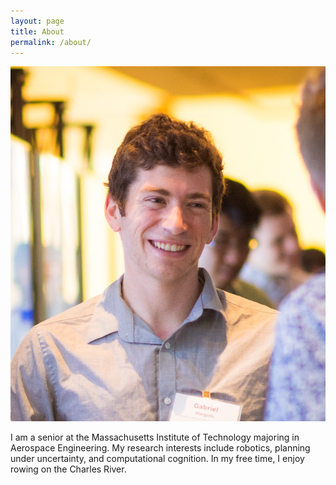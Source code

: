 ```yaml
---
layout: page
title: About
permalink: /about/
---
```


![Photo 1](/img/profile-img.jpg "Photo 1")

I am a senior at the Massachusetts Institute of Technology majoring in Aerospace Engineering. My research interests include robotics, planning under uncertainty, and computational cognition. In my free time, I enjoy rowing on the Charles River.

